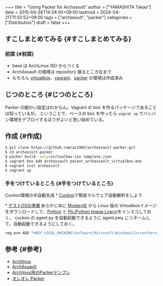 +++
title = "Using Packer for Archassult"
author = ["YAMASHITA Takao"]
date = 2015-04-28T14:24:00+09:00
lastmod = 2024-04-21T11:20:52+09:00
tags = ["archassult", "packer"]
categories = ["Distribution"]
draft = false
+++

## すこしまとめてみる {#すこしまとめてみる}


### 前提 {#前提}

-   base は ArchLinux ISO からつくる
-   ArchAssault の環境は repository 掘るところ位まで
-   もちろん
    [virtualbox](https://www.virtualbox.org)、[vagrant](https://www.vagrantup.com)、[packer](https://www.vagrantup.com)
    の環境は作成済み


## じつのところ {#じつのところ}

Packer の細かい設定はわからん。Vagrant の box
を作るパッケージであることは知っているが。 ということで、ベースの box
を作ったら `vagrat up`
でバシバシ環境をデプロイするほうがよいと思い始めている。


## 作成 {#作成}

```sh
$ git clone https://github.com/ac1965/archassault-packer.git
$ cd archassult-packer
$ packer build -only=virtualbox-iso template.json
$ vagrant box add archassault packer_archassault_virtualbox.box
$ vagrant init archassult
$ vagrant up
```


### 手をつけているところ {#手をつけているところ}

Cuckoo環境の半自動生成 \*
[Cuckoo](http://www.cuckoosandbox.org)で簡易マルウェア自動解析をしよう

\*
[ゲストOSの準備](http://cuckoo.readthedocs.org/en/latest/installation/guest/)
あらかじめに [ModernIE](https://www.modern.ie/ja-jp) から Linux 版の
Virtualboxイメージをダウンロードして、[Python](https://www.python.org/getit/)
と [PIL(Python Image
Lirary)](http://www.pythonware.com/products/pil/)をインスコしておく。 cuckoo の agent.py を自動起動できるように
agent.pwy にリネームして、自動起動できるようにしておく。

```sh
reg.exe ADD "HKEY_LOCAL_MACHINE\Software\Microsoft\Windows\CurrentVersion\Run" -v "Agent" -t REG_SZ -d "C:\Python27\agent.pyw"
```


## 参考 {#参考}

-   [Archlinux](https://www.archlinux.org)
-   [ArchAssault](https://www.archassault.org)
-   [Archlinux用のPackerテンプレ](https://github.com/elasticdog/packer-arch)
-   [オレオレ Packer](https://github.com/ac1965/archassault-packer)
